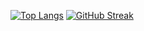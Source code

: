 [![Top Langs](https://github-readme-stats.vercel.app/api/top-langs/?username=fikrihaikalm&hide=Jupyter%20Notebook&layout=compact)](https://github.com/rahulbordoloi/github-readme-stats)
[![GitHub Streak](https://streak-stats.demolab.com?user=fikrihaikalm&theme=tokyonight&date_format=j%20M%5B%20Y%5D)](https://git.io/streak-stats)

